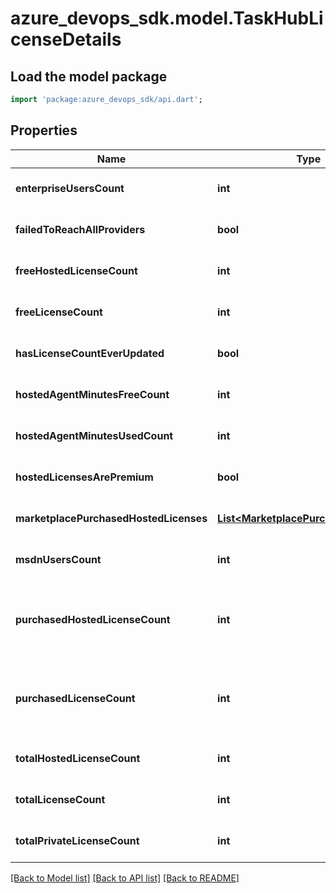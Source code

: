 # azure_devops_sdk.model.TaskHubLicenseDetails

## Load the model package
```dart
import 'package:azure_devops_sdk/api.dart';
```

## Properties
Name | Type | Description | Notes
------------ | ------------- | ------------- | -------------
**enterpriseUsersCount** | **int** |  | [optional] [default to null]
**failedToReachAllProviders** | **bool** |  | [optional] [default to null]
**freeHostedLicenseCount** | **int** |  | [optional] [default to null]
**freeLicenseCount** | **int** |  | [optional] [default to null]
**hasLicenseCountEverUpdated** | **bool** |  | [optional] [default to null]
**hostedAgentMinutesFreeCount** | **int** |  | [optional] [default to null]
**hostedAgentMinutesUsedCount** | **int** |  | [optional] [default to null]
**hostedLicensesArePremium** | **bool** |  | [optional] [default to null]
**marketplacePurchasedHostedLicenses** | [**List&lt;MarketplacePurchasedLicense&gt;**](MarketplacePurchasedLicense.md) |  | [optional] [default to []]
**msdnUsersCount** | **int** |  | [optional] [default to null]
**purchasedHostedLicenseCount** | **int** | Microsoft-hosted licenses purchased from VSTS directly. | [optional] [default to null]
**purchasedLicenseCount** | **int** | Self-hosted licenses purchased from VSTS directly. | [optional] [default to null]
**totalHostedLicenseCount** | **int** |  | [optional] [default to null]
**totalLicenseCount** | **int** |  | [optional] [default to null]
**totalPrivateLicenseCount** | **int** |  | [optional] [default to null]

[[Back to Model list]](../README.md#documentation-for-models) [[Back to API list]](../README.md#documentation-for-api-endpoints) [[Back to README]](../README.md)


